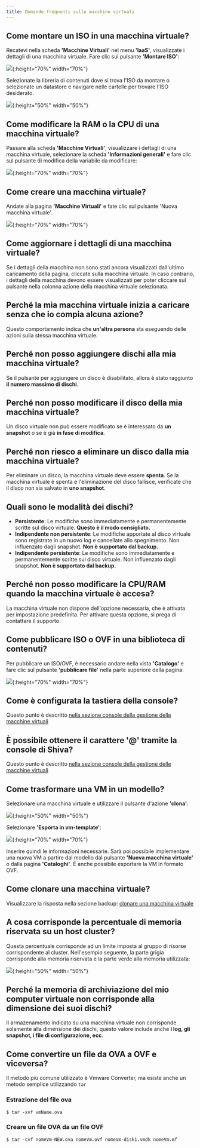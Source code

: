 ```yaml
---
title: Domande frequenti sulle macchine virtuali
---
```


## Come montare un ISO in una macchina virtuale?
Recatevi nella scheda __'Macchine Virtuali'__ nel menu __'IaaS'__, visualizzate i dettagli di una macchina virtuale. Fare clic sul pulsante __'Montare ISO'__:

![](images/vm_iso_001.jpg){:height="70%" width="70%"} 

Selezionate la libreria di contenuti dove si trova l'ISO da montare o selezionate un datastore e navigare nelle cartelle per trovare l'ISO desiderato.

![](images/vm_iso_002.jpg){:height="50%" width="50%"} 

## Come modificare la RAM o la CPU di una macchina virtuale?
Passare alla scheda __'Macchine Virtuali'__, visualizzare i dettagli di una macchina virtuale, 
selezionare la scheda __'Informazioni generali'__ e fare clic sul pulsante di modifica della variabile da modificare:

![](images/vm_edit_001.jpg){:height="70%" width="70%"} 

## Come creare una macchina virtuale?

Andate alla pagina __'Macchine Virtuali'__ e fate clic sul pulsante 'Nuova macchina virtuale'.

![](images/vm_edit_002.jpg){:height="70%" width="70%"} 

## Come aggiornare i dettagli di una macchina virtuale?

Se i dettagli della macchina non sono stati ancora visualizzati dall'ultimo caricamento della pagina, cliccate sulla macchina virtuale.
In caso contrario, i dettagli della macchina devono essere visualizzati per poter cliccare sul pulsante nella colonna azione della macchina virtuale selezionata.

## Perché la mia macchina virtuale inizia a caricare senza che io compia alcuna azione?

Questo comportamento indica che __un'altra persona__ sta eseguendo delle azioni sulla stessa macchina virtuale.

## Perché non posso aggiungere dischi alla mia macchina virtuale?
Se il pulsante per aggiungere un disco è disabilitato, allora è stato raggiunto __il numero massimo di dischi__.

## Perché non posso modificare il disco della mia macchina virtuale?
Un disco virtuale non può essere modificato se è interessato da __un snapshot__ o se è già __in fase di modifica__.

## Perché non riesco a eliminare un disco dalla mia macchina virtuale?
Per eliminare un disco, la macchina virtuale deve essere __spenta__. Se la macchina virtuale è spenta e 
l'eliminazione del disco fallisce, verificate che il disco non sia salvato in __uno snapshot__.

## Quali sono le modalità dei dischi?

  - __Persistente__: Le modifiche sono immediatamente e permanentemente scritte sul disco virtuale. **Questo è il modo consigliato.**
  - __Indipendente non persistente__: Le modifiche apportate al disco virtuale sono registrate in un nuovo log e cancellate allo spegnimento. Non influenzato dagli snapshot. **Non è supportato dal backup.**
  - __Indipendente persistente__: Le modifiche sono immediatamente e permanentemente scritte sul disco virtuale. Non influenzato dagli snapshot. **Non è supportato dal backup.**

## Perché non posso modificare la CPU/RAM quando la macchina virtuale è accesa?
La macchina virtuale non dispone dell'opzione necessaria, che è attivata per impostazione predefinita. Per attivare questa opzione, si prega di contattare il supporto.

## Come pubblicare ISO o OVF in una biblioteca di contenuti?


Per pubblicare un ISO/OVF, è necessario andare nella vista __'Catalogo'__ e fare clic sul pulsante __'pubblicare file'__ nella parte superiore della pagina:

![](images/vm_cat_001.jpg){:height="70%" width="70%"}

## Come è configurata la tastiera della console?


Questo punto è descritto [nella sezione console della gestione delle macchine virtuali](../../../iaas/compute.md#console-dune-machine-virtuelle)

## È possibile ottenere il carattere '@' tramite la console di Shiva?

Questo punto è descritto [nella sezione console della gestione delle macchine virtuali](../../../iaas/compute.md#console-dune-machine-virtuelle)

## Come trasformare una VM in un modello?


Selezionare una macchina virtuale e utilizzare il pulsante d'azione __'clona'__:

![](images/vm_template_002.jpg){:height="50%" width="50%"}

Selezionare __'Esporta in vm-template'__:

![](images/vm_template_001.png){:height="70%" width="70%"}

Inserire quindi le informazioni necessarie. Sarà poi possibile implementare una nuova VM a partire dal modello dal pulsante __'Nuova macchina virtuale'__ o dalla pagina __'Cataloghi'__. È anche possibile esportare la VM in formato OVF.

## Come clonare una macchina virtuale?
Visualizzare la risposta nella sezione backup: [clonare una macchina virtuale](../backup/backup.md)

## A cosa corrisponde la percentuale di memoria riservata su un host cluster?
Questa percentuale corrisponde ad un limite imposta al gruppo di risorse corrispondente al cluster.
Nell'esempio seguente, la parte grigia corrisponde alla memoria riservata e la parte verde alla memoria utilizzata:

![](images/vm_ballooning.png){:height="50%" width="50%"}

## Perché la memoria di archiviazione del mio computer virtuale non corrisponde alla dimensione dei suoi dischi?

Il armazenamento indicato su una macchina virtuale non corrisponde solamente alla dimensione dei dischi, 
questo valore include anche __i log, gli snapshot, i file di configurazione, ecc__.

## Come convertire un file da OVA a OVF e viceversa?
Il metodo più comune utilizzato è Vmware Converter, ma esiste anche un metodo semplice utilizzando ```tar```

### Estrazione del file ova
```
$ tar -xvf vmName.ova
```

### Creare un file OVA da un file OVF
```
$ tar -cvf nomeVm-NEW.ova nomeVm.ovf nomeVm-disk1.vmdk nomeVm.mf

```